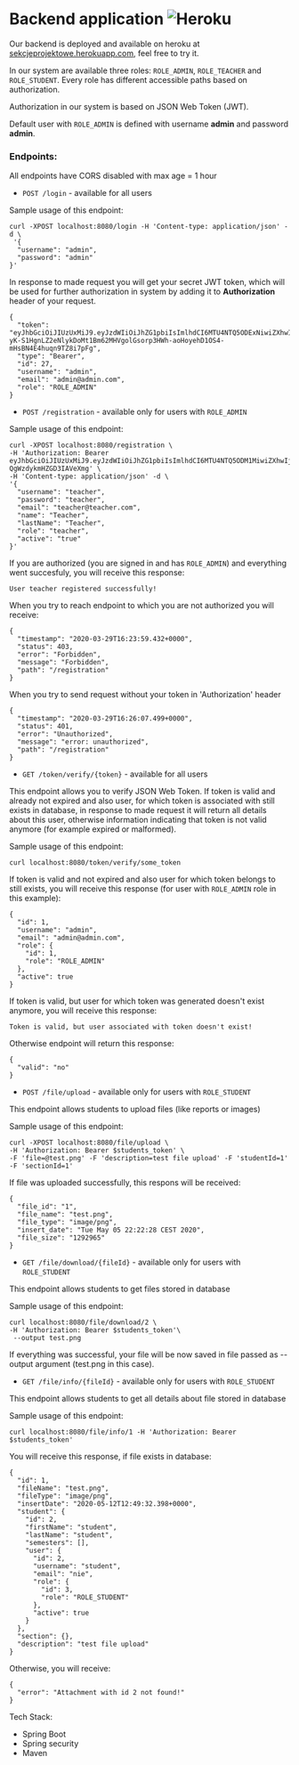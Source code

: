 # Backend application ![Heroku](https://heroku-badge.herokuapp.com/?app=sekcjeprojektowe)

Our backend is deployed and available on heroku at [sekcjeprojektowe.herokuapp.com](sekcjeprojektowe.herokuapp.com), feel free to try it.

In our system are available three roles: `ROLE_ADMIN`, `ROLE_TEACHER` and `ROLE_STUDENT`. Every role has different accessible paths based on authorization.

Authorization in our system is based on JSON Web Token (JWT).

Default user with `ROLE_ADMIN` is defined with username **admin** and password **admin**.

### Endpoints:

All endpoints have CORS disabled with max age = 1 hour

* `POST /login` - available for all users

Sample usage of this endpoint:
```
curl -XPOST localhost:8080/login -H 'Content-type: application/json' -d \
 '{
  "username": "admin",
  "password": "admin"
}'
```
In response to made request you will get your secret JWT token, which will be used for further authorization in system by adding it to **Authorization** header of your request.
```
{
  "token": "eyJhbGciOiJIUzUxMiJ9.eyJzdWIiOiJhZG1pbiIsImlhdCI6MTU4NTQ5ODExNiwiZXhwIjoxNTg1NTAxNzE2fQ.lPRQnwBEYt-yK-S1HgnLZ2eNlykDoMt1Bm62MHVgolGsorp3HWh-aoHoyehD1OS4-mHsBN4E4huqn9TZ8i7pFg",
  "type": "Bearer",
  "id": 27,
  "username": "admin",
  "email": "admin@admin.com",
  "role": "ROLE_ADMIN"
}

```
* `POST /registration` - available only for users with `ROLE_ADMIN`

Sample usage of this endpoint:
```
curl -XPOST localhost:8080/registration \
-H 'Authorization: Bearer eyJhbGciOiJIUzUxMiJ9.eyJzdWIiOiJhZG1pbiIsImlhdCI6MTU4NTQ5ODM1MiwiZXhwIjoxNTg1NTAxOTUyfQ.XW6pCfTsaZPHtxFLUZr_I9DkC1gQd6a7yE2J8sZFMsju9a1gWJAHSBmAUKdNY_BLK-QgWzdykmHZGD3IAVeXmg' \
-H 'Content-type: application/json' -d \
'{
  "username": "teacher",
  "password": "teacher",
  "email": "teacher@teacher.com",
  "name": "Teacher",
  "lastName": "Teacher",
  "role": "teacher",
  "active": "true"
}'
```
If you are authorized (you are signed in and has `ROLE_ADMIN`) and everything went succesfuly, you will receive this response:

`User teacher registered successfully!`

When you try to reach endpoint to which you are not authorized you will receive:
```
{
  "timestamp": "2020-03-29T16:23:59.432+0000",
  "status": 403,
  "error": "Forbidden",
  "message": "Forbidden",
  "path": "/registration"
}
```

When you try to send request without your token in 'Authorization' header
```
{
  "timestamp": "2020-03-29T16:26:07.499+0000",
  "status": 401,
  "error": "Unauthorized",
  "message": "error: unauthorized",
  "path": "/registration"
}

```

* `GET /token/verify/{token}` - available for all users

This endpoint allows you to verify JSON Web Token. If token is valid and already not expired and also user, for which token is associated with still exists in database, in response to made request it will return all details about this user, otherwise information indicating that token is not valid anymore (for example expired or malformed).

Sample usage of this endpoint:
```
curl localhost:8080/token/verify/some_token

```
If token is valid and not expired and also user for which token belongs to still exists, you will receive this response (for user with `ROLE_ADMIN` role in this example):
```
{
  "id": 1,
  "username": "admin",
  "email": "admin@admin.com",
  "role": {
    "id": 1,
    "role": "ROLE_ADMIN"
  },
  "active": true
}
```
If token is valid, but user for which token was generated doesn't exist anymore, you will receive this response:

```
Token is valid, but user associated with token doesn't exist!
```
Otherwise endpoint will return this response:
```
{
  "valid": "no"
}
```

* `POST /file/upload` - available only for users with `ROLE_STUDENT`

This endpoint allows students to upload files (like reports or images)

Sample usage of this endpoint:

```
curl -XPOST localhost:8080/file/upload \
-H 'Authorization: Bearer $students_token' \
-F 'file=@test.png' -F 'description=test file upload' -F 'studentId=1' -F 'sectionId=1'
```

If file was uploaded successfully, this respons will be received:

```
{
  "file_id": "1",
  "file_name": "test.png",
  "file_type": "image/png",
  "insert_date": "Tue May 05 22:22:28 CEST 2020",
  "file_size": "1292965"
}
```

* `GET /file/download/{fileId}` - available only for users with `ROLE_STUDENT`

This endpoint allows students to get files stored in database

Sample usage of this endpoint:

```
curl localhost:8080/file/download/2 \
-H 'Authorization: Bearer $students_token'\
 --output test.png
```
If everything was successful, your file will be now saved in file passed as --output argument (test.png in this case).

* `GET /file/info/{fileId}` - available only for users with `ROLE_STUDENT`

This endpoint allows students to get all details about file stored in database

Sample usage of this endpoint:

```
curl localhost:8080/file/info/1 -H 'Authorization: Bearer $students_token'
```

You will receive this response, if file exists in database:
```
{
  "id": 1,
  "fileName": "test.png",
  "fileType": "image/png",
  "insertDate": "2020-05-12T12:49:32.398+0000",
  "student": {
    "id": 2,
    "firstName": "student",
    "lastName": "student",
    "semesters": [],
    "user": {
      "id": 2,
      "username": "student",
      "email": "nie",
      "role": {
        "id": 3,
        "role": "ROLE_STUDENT"
      },
      "active": true
    }
  },
  "section": {},
  "description": "test file upload"
}
```
Otherwise, you will receive:
```
{
  "error": "Attachment with id 2 not found!"
}
```

Tech Stack:
* Spring Boot
* Spring security
* Maven
